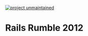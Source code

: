 [![project unmaintained](https://img.shields.io/badge/project-unmaintained-red.svg)](https://img.shields.io/badge/project-unmaintained-red.svg)

# Rails Rumble 2012
